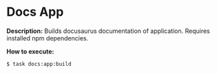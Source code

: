 # Docs App

**Description:**
Builds docusaurus documentation of application. Requires installed npm dependencies.

**How to execute:**
```shell
$ task docs:app:build
```
